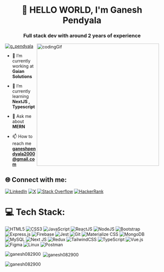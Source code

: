<h1 align="center">👋 HELLO WORLD, I'm Ganesh Pendyala</h1>
<h3 align="center">Full stack dev with around 2 years of experience</h3>
<img align="right" alt="codingGif" width="400" src="https://media.tenor.com/-UygBh3nnfEAAAAC/coding.gif">
<p align="left"> <a href="https://twitter.com/g_pendyala" target="blank"><img src="https://img.shields.io/twitter/follow/g_pendyala?logo=twitter&style=for-the-badge" alt="g_pendyala" /></a> </p>

- 🔭 I’m currently working at **Gaian Solutions**

- 🌱 I’m currently learning **NextJS , Typescript**

- 💬 Ask me about **MERN**

- 📫 How to reach me **ganeshpendyala2000@gmail.com**

## 🌐 Connect with me:

[![LinkedIn](https://img.shields.io/badge/LinkedIn-%230077B5.svg?style=for-the-badge&logo=linkedin&logoColor=white)](https://linkedin.com/in/ganesh-pendyala-7ba5781b8) 
[![X](https://img.shields.io/badge/X-black.svg?style=for-the-badge&logo=X&logoColor=white)](https://twitter.com/g_pendyala) 
[![Stack Overflow](https://img.shields.io/badge/Stack%20Overflow-FE7A16?style=for-the-badge&logo=stack-overflow&logoColor=white)](https://stackoverflow.com/users/21524576/ganesh-pendyala) 
[![HackerRank](https://img.shields.io/badge/HackerRank-2EC866?style=for-the-badge&logo=HackerRank&logoColor=white)](https://www.hackerrank.com/ganeshpendyala21)

# 💻 Tech Stack:

![HTML5](https://img.shields.io/badge/html5-%23E34F26.svg?style=for-the-badge&logo=html5&logoColor=white)
![CSS3](https://img.shields.io/badge/css3-%231572B6.svg?style=for-the-badge&logo=css3&logoColor=white)
![JavaScript](https://img.shields.io/badge/javascript-%23323330.svg?style=for-the-badge&logo=javascript&logoColor=%23F7DF1E)
![ReactJS](https://img.shields.io/badge/react-%2320232a.svg?style=for-the-badge&logo=react&logoColor=%2361DAFB)
![NodeJS](https://img.shields.io/badge/node.js-6DA55F?style=for-the-badge&logo=node.js&logoColor=white)
![Bootstrap](https://img.shields.io/badge/bootstrap-%23563D7C.svg?style=for-the-badge&logo=bootstrap&logoColor=white)
![Express.js](https://img.shields.io/badge/express.js-%23404d59.svg?style=for-the-badge&logo=express&logoColor=%2361DAFB)
![Firebase](https://img.shields.io/badge/firebase-%23039BE5.svg?style=for-the-badge&logo=firebase)
![Jest](https://img.shields.io/badge/jest-%23C21325.svg?style=for-the-badge&logo=jest&logoColor=white)
![Git](https://img.shields.io/badge/git-%23F05033.svg?style=for-the-badge&logo=git&logoColor=white)
![Materialize CSS](https://img.shields.io/badge/materialize-%23EE6E73.svg?style=for-the-badge&logo=materialize&logoColor=white)
![MongoDB](https://img.shields.io/badge/MongoDB-%234ea94b.svg?style=for-the-badge&logo=mongodb&logoColor=white)
![MySQL](https://img.shields.io/badge/mysql-%2300f.svg?style=for-the-badge&logo=mysql&logoColor=white)
![Next JS](https://img.shields.io/badge/Next-black?style=for-the-badge&logo=next.js&logoColor=white)
![Redux](https://img.shields.io/badge/redux-%23593d88.svg?style=for-the-badge&logo=redux&logoColor=white)
![TailwindCSS](https://img.shields.io/badge/tailwindcss-%2338B2AC.svg?style=for-the-badge&logo=tailwind-css&logoColor=white)
![TypeScript](https://img.shields.io/badge/typescript-%23007ACC.svg?style=for-the-badge&logo=typescript&logoColor=white)
![Vue.js](https://img.shields.io/badge/vuejs-%2335495e.svg?style=for-the-badge&logo=vue.js&logoColor=%234FC08D)
![Figma](https://img.shields.io/badge/figma-%23F24E1E.svg?style=for-the-badge&logo=figma&logoColor=white)
![Linux](https://img.shields.io/badge/linux-%23FCC624.svg?style=for-the-badge&logo=linux&logoColor=white)
![Postman](https://img.shields.io/badge/Postman-FF6C37?style=for-the-badge&logo=postman&logoColor=white)

<p><img align="left" src="https://github-readme-stats.vercel.app/api/top-langs?username=ganesh082900&show_icons=true&locale=en&layout=compact" alt="ganesh082900" /></p>

<p>&nbsp;<img align="center" src="https://github-readme-stats.vercel.app/api?username=ganesh082900&show_icons=true&locale=en" alt="ganesh082900" /></p>

<p><img align="center" src="https://github-readme-streak-stats.herokuapp.com/?user=ganesh082900&" alt="ganesh082900" /></p>
